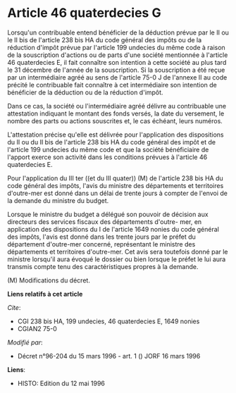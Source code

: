 # Article 46 quaterdecies G

Lorsqu'un contribuable entend bénéficier de la déduction prévue par le II ou le II bis de l'article 238 bis HA du code
général des impôts ou de la réduction d'impôt prévue par l'article 199 undecies du même code à raison de la souscription
d'actions ou de parts d'une société mentionnée à l'article 46 quaterdecies E, il fait connaître son intention à cette société
au plus tard le 31 décembre de l'année de la souscription. Si la souscription a été reçue par un intermédiaire agréé au sens
de l'article 75-0 J de l'annexe II au code précité le contribuable fait connaître à cet intermédiaire son intention de
bénéficier de la déduction ou de la réduction d'impôt.

Dans ce cas, la société ou l'intermédiaire agréé délivre au contribuable une attestation indiquant le montant des fonds
versés, la date du versement, le nombre des parts ou actions souscrites et, le cas échéant, leurs numéros. 

L'attestation précise qu'elle est délivrée pour l'application des dispositions du II ou du II bis de l'article 238 bis HA du
code général des impôt et de l'article 199 undecies du même code et que la société bénéficiaire de l'apport exerce son
activité dans les conditions prévues à l'article 46 quaterdecies E.

Pour l'application du III ter ((et du III quater)) (M) de l'article 238 bis HA du code général des impôts, l'avis du ministre
des départements et territoires d'outre-mer est donné dans un délai de trente jours à compter de l'envoi de la demande du
ministre du budget.

Lorsque le ministre du budget a délégué son pouvoir de décision aux directeurs des services fiscaux des départements d'outre-
mer, en application des dispositions du I de l'article 1649 nonies du code général des impôts, l'avis est donné dans les
trente jours par le préfet du département d'outre-mer concerné, représentant le ministre des départements et territoires
d'outre-mer. Cet avis sera toutefois donné par le ministre lorsqu'il aura évoqué le dossier ou bien lorsque le préfet le lui
aura transmis compte tenu des caractéristiques propres à la demande.

(M) Modifications du décret.

**Liens relatifs à cet article**

_Cite_:

  - CGI 238 bis HA, 199 undecies, 46 quaterdecies E, 1649 nonies
  - CGIAN2 75-0

_Modifié par_:

  - Décret n°96-204 du 15 mars 1996 - art. 1 () JORF 16 mars 1996

**Liens**:

  - HISTO: Edition du 12 mai 1996
